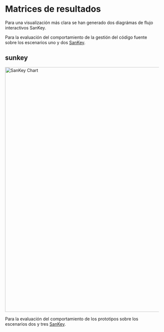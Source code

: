 # Matrices de resultados

Para una visualización más clara se han generado dos diagrámas de flujo interactivos SanKey. 

Para la evaluación del comportamiento de la gestión del código fuente sobre los escenarios uno y dos [SanKey](#sunkey).

## sunkey
[<img alt="SanKey Chart" src="http://www.cinemonstruo.com/matriz1.png" width="800">](http://www.cinemonstruo.com/aca-sankey/)

Para la evaluación del comportamiento de los prototipos sobre los escenarios dos y tres [SanKey](#sunkey).

